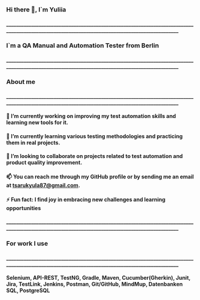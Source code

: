 ### Hi there 👋, I`m Yuliia
#### ________________________________________________________________________________________________________________________________________________
### I`m a QA Manual and Automation Tester from Berlin
#### ________________________________________________________________________________________________________________________________________________
### About me
#### ________________________________________________________________________________________________________________________________________________
#### 🔭 I’m currently working on improving my test automation skills and learning new tools for it.
#### 🌱 I’m currently learning various testing methodologies and practicing them in real projects. 
#### 👯 I’m looking to collaborate on projects related to test automation and product quality improvement.
#### 📫 You can reach me through my GitHub profile or by sending me an email at tsarukyula87@gmail.com.
#### ⚡ Fun fact: I find joy in embracing new challenges and learning opportunities
#### ________________________________________________________________________________________________________________________________________________
### For work I use
#### ________________________________________________________________________________________________________________________________________________
#### Selenium, API-REST, TestNG, Gradle, Maven, Cucumber(Gherkin), Junit, Jira, TestLink, Jenkins, Postman, Git/GitHub, MindMup, Datenbanken SQL, PostgreSQL


<!--
**Tsarukyula/Tsarukyula** is a ✨ _special_ ✨ repository because its `README.md` (this file) appears on your GitHub profile.

Here are some ideas to get you started:

- 🔭 I’m currently working on improving my test automation skills and learning new tools for it.
- 🌱 I’m currently learning various testing methodologies and practicing them in real projects. 
- 👯 I’m looking to collaborate on projects related to test automation and product quality improvement. 
- 🤔 I’m looking for help with ...
- 💬 Ask me about ...
- 📫 You can reach me through my GitHub profile or by sending me an email at tsarukyula87@gmail.com. 
- 😄 Pronouns: ...
- ⚡ Fun fact: ...
-->

